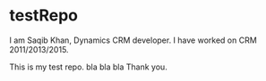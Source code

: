 # testRepo
I am Saqib Khan, Dynamics CRM developer. I have worked on CRM 2011/2013/2015.

This is my test repo.
bla bla bla
Thank you.
